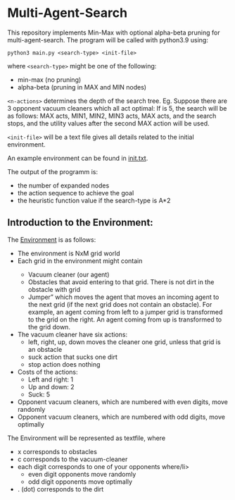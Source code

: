 # Multi-Agent-Search

This repository implements Min-Max with optional alpha-beta pruning for multi-agent-search. 
The program will be called with python3.9 using:

 `python3 main.py <search-type> <init-file>`

where `<search-type>` might be one of the following:
<ul>
  <li>min-max (no pruning)</li>
  <li>alpha-beta (pruning in MAX and MIN nodes)</li>
</ul>

`<n-actions>` determines the depth of the search tree. Eg. Suppose there are 3 opponent vacuum cleaners which all act optimal:
If <n-actions> is 5, the search will be as follows: MAX acts, MIN1, MIN2, MIN3 acts, MAX acts, and
the search stops, and the utility values after the second MAX action will be used. 

`<init-file>` will be a text file gives all details related to the initial environment.

An example environment can be found in [init.txt](https://github.com/skarussel/Single-Agent-Search/blob/master/init.txt).

The output of the programm is:
<ul>
 <li>the number of expanded nodes
 <li>the action sequence to achieve the goal
 <li>the heuristic function value if the search-type is A*2
</ul>


## Introduction to the Environment:

The [Environment](https://github.com/skarussel/Single-Agent-Search/blob/master/init.txt) is as follows:
<ul>
  <li>The environment is NxM grid world</li>
  <li>Each grid in the environment might contain</li>
  <ul>
    <li>Vacuum cleaner (our agent)</li>
    <li>Obstacles that avoid entering to that grid. There is not dirt in the obstacle with grid</li>
    <li>Jumper” which moves the agent that moves an incoming agent to the next grid (if the next grid does not
contain an obstacle). For example, an agent coming from left to a jumper grid is transformed to the grid on the
right. An agent coming from up is transformed to the grid down.</li>
  </ul>
  <li> The vacuum cleaner have six actions:
  <ul>
    <li>left, right, up, down moves the cleaner one grid, unless that grid is an obstacle</li>
    <li>suck action that sucks one dirt</li>
    <li>stop action does nothing</li>
  </ul>
  <li>Costs of the actions:
  <ul>
  <li>Left and right: 1</li>
  <li>Up and down: 2</li>
  <li>Suck: 5</li>
</ul>
<li>Opponent vacuum cleaners, which are numbered with even digits, move randomly
<li>Opponent vacuum cleaners, which are numbered with odd digits, move optimally
</ul>



The Environment will be represented as textfile, where
<ul>
  <li>x corresponds to obstacles</li>
  <li>c corresponds to the vacuum-cleaner</li>
  <li>each digit corresponds to one of your opponents where/li>
  <ul>
  <li> even digit opponents move randomly
  <li> odd digit opponents move optimally
  </ul>
 <li>. (dot) corresponds to the dirt 
</ul>


  

